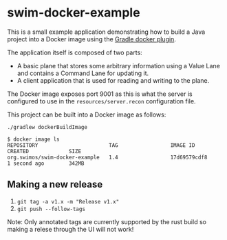 # swim-docker-example

This is a small example application demonstrating how to build a Java project into a Docker image using the [Gradle docker plugin](https://github.com/bmuschko/gradle-docker-plugin).

The application itself is composed of two parts: 
- A basic plane that stores some arbitrary information using a Value Lane and contains a Command Lane for updating it.
- A client application that is used for reading and writing to the plane.

The Docker image exposes port 9001 as this is what the server is configured to use in the `resources/server.recon` configuration file.

This project can be built into a Docker image as follows:
```
./gradlew dockerBuildImage

$ docker image ls
REPOSITORY                       TAG                 IMAGE ID            CREATED             SIZE
org.swimos/swim-docker-example   1.4                 17d69579cdf8        1 second ago        342MB
```

## Making a new release

1) `git tag -a v1.x -m "Release v1.x"`
2) `git push --follow-tags`

Note: Only annotated tags are currently supported by the rust build so making a relese through the UI will not work!
